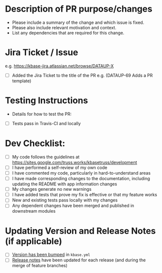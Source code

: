 # Description of PR purpose/changes

-   Please include a summary of the change and which issue is fixed. 
-   Please also include relevant motivation and context.
-   List any dependencies that are required for this change.

# Jira Ticket / Issue

e.g. <https://kbase-jira.atlassian.net/browse/DATAUP-X>

-   [ ] Added the Jira Ticket to the title of the PR e.g. (DATAUP-69 Adds a PR template)

# Testing Instructions

-   Details for how to test the PR: 
-   [ ] Tests pass in Travis-CI and locally 

# Dev Checklist:

-   [ ] My code follows the guidelines at <https://sites.google.com/truss.works/kbasetruss/development>
-   [ ] I have performed a self-review of my own code
-   [ ] I have commented my code, particularly in hard-to-understand areas
-   [ ] I have made corresponding changes to the documentation, including updating the README with app information changes
-   [ ] My changes generate no new warnings
-   [ ] I have added tests that prove my fix is effective or that my feature works
-   [ ] New and existing tests pass locally with my changes
-   [ ] Any dependent changes have been merged and published in downstream modules

# Updating Version and Release Notes (if applicable)

-   [ ] [Version has been bumped](https://semver.org/) in `kbase.yml`
-   [ ] [Release notes](/RELEASE_NOTES.md) have been updated for each release (and during the merge of feature branches)
